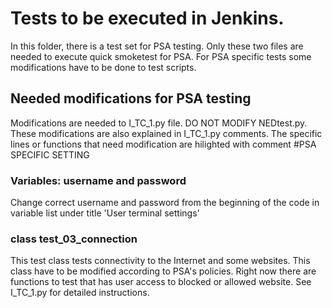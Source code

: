 # Tests to be executed in Jenkins. 
In this folder, there is a test set for PSA testing. Only these two files are needed to execute quick smoketest for PSA. For PSA specific tests some modifications have to be done to test scripts.

## Needed modifications for PSA testing
Modifications are needed to I_TC_1.py file. DO NOT MODIFY NEDtest.py. These modifications are also explained in I_TC_1.py comments. The specific lines or functions that need modification are hilighted with comment #PSA SPECIFIC SETTING

### Variables: username and password
Change correct username and password from the beginning of the code in variable list under title 'User terminal settings'

### class test_03_connection
This test class tests connectivity to the Internet and some websites. This class have to be modified according to PSA's policies. Right now there are functions to test that has user access to blocked or allowed website. See I_TC_1.py for detailed instructions.
